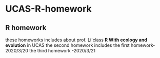 # UCAS-R-homework
## R homework
these homeworks includes about prof. Li'class **R With ecology and evolution** in UCAS
the second homework includes the first homework-2020/3/20
the third homework -2020/3/21


